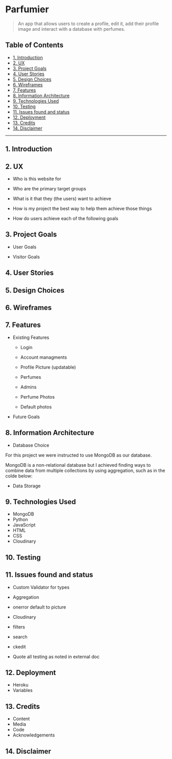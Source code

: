 # Parfumier <!-- omit in toc -->

> An app that allows users to create a profile, edit it, add their profile image and interact with a database with perfumes.

## Table of Contents <!-- omit in toc -->

- [1. Introduction](#1-introduction)
- [2. UX](#2-ux)
- [3. Project Goals](#3-project-goals)
- [4. User Stories](#4-user-stories)
- [5. Design Choices](#5-design-choices)
- [6. Wireframes](#6-wireframes)
- [7. Features](#7-features)
- [8. Information Architecture](#8-information-architecture)
- [9. Technologies Used](#9-technologies-used)
- [10. Testing](#10-testing)
- [11. Issues found and status](#11-issues-found-and-status)
- [12. Deployment](#12-deployment)
- [13. Credits](#13-credits)
- [14. Disclaimer](#14-disclaimer)

---

## 1. Introduction

## 2. UX

- Who is this website for

- Who are the primary target groups

- What is it that they (the users) want to achieve

- How is my project the best way to help them achieve those things

- How do users achieve each of the following goals

## 3. Project Goals

- User Goals

- Visitor Goals

## 4. User Stories

## 5. Design Choices

## 6. Wireframes

## 7. Features

- Existing Features

  - Login

  - Account managments

  - Profile Picture (updatable)

  - Perfumes

  - Admins

  - Perfume Photos

  - Default photos

- Future Goals

## 8. Information Architecture

- Database Choice

For this project we were instructed to use MongoDB as our database.

MongoDB is a non-relational database but I achieved finding ways to combine data from multiple collections by using aggregation, such as in the colde below:

- Data Storage

## 9. Technologies Used

- MongoDB
- Python
- JavaScript
- HTML
- CSS
- Cloudinary

## 10. Testing

## 11. Issues found and status

- Custom Validator for types

- Aggregation

- onerror default to picture

- Cloudinary

- filters

- search

- ckedit

- Quote all testing as noted in external doc

## 12. Deployment

- Heroku
- Variables

## 13. Credits

- Content
- Media
- Code
- Acknowledgements

## 14. Disclaimer

